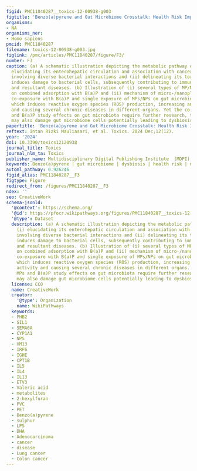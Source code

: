 ```yaml
---
figid: PMC11840287__toxics-12-00938-g003
figtitle: 'Benzo(a)pyrene and Gut Microbiome Crosstalk: Health Risk Implications'
organisms:
- NA
organisms_ner:
- Homo sapiens
pmcid: PMC11840287
filename: toxics-12-00938-g003.jpg
figlink: /pmc/articles/PMC11840287/figure/F3/
number: F3
caption: (a) A schematic illustration depicting the metabolic pathway of B(a)P (i)
  elucidating its enterohepatic circulation and association with cancer development
  involving diverse bacterial interactions and (ii) delineating its toxicity, which
  induces damage to bacterial cells, subsequently contributing to immune disorders
  and resultant diseases. (b) Illustration of (i) several types of MP/NP characteristics
  on combined adsorption with B(a)P and (ii) mechanism of micro-/nanoplastic (MP/NP)
  co-exposure with B(a)P and single exposure of MPs/NPs on gut microbiome disturbances
  which induces reactive oxygen species (ROS) production, increasing antioxidant activity
  and causing several chronic diseases in different organs. Yet the co-exposure MPs
  and B(a)P study effects on gut microbiota require further research, this co-exposure
  may also damage gut microbiome cells potentially leading to dysbiosis
papertitle: 'Benzo(a)pyrene and Gut Microbiome Crosstalk: Health Risk Implications'
reftext: Intan Rizki Mauliasari, et al. Toxics. 2024 Dec;12(12).
year: '2024'
doi: 10.3390/toxics12120938
journal_title: Toxics
journal_nlm_ta: Toxics
publisher_name: Multidisciplinary Digital Publishing Institute  (MDPI)
keywords: Benzo(a)pyrene | gut microbiome | dysbiosis | health risk | microplastics
automl_pathway: 0.926246
figid_alias: PMC11840287__F3
figtype: Figure
redirect_from: /figures/PMC11840287__F3
ndex: ''
seo: CreativeWork
schema-jsonld:
  '@context': https://schema.org/
  '@id': https://pfocr.wikipathways.org/figures/PMC11840287__toxics-12-00938-g003.html
  '@type': Dataset
  description: (a) A schematic illustration depicting the metabolic pathway of B(a)P
    (i) elucidating its enterohepatic circulation and association with cancer development
    involving diverse bacterial interactions and (ii) delineating its toxicity, which
    induces damage to bacterial cells, subsequently contributing to immune disorders
    and resultant diseases. (b) Illustration of (i) several types of MP/NP characteristics
    on combined adsorption with B(a)P and (ii) mechanism of micro-/nanoplastic (MP/NP)
    co-exposure with B(a)P and single exposure of MPs/NPs on gut microbiome disturbances
    which induces reactive oxygen species (ROS) production, increasing antioxidant
    activity and causing several chronic diseases in different organs. Yet the co-exposure
    MPs and B(a)P study effects on gut microbiota require further research, this co-exposure
    may also damage gut microbiome cells potentially leading to dysbiosis
  license: CC0
  name: CreativeWork
  creator:
    '@type': Organization
    name: WikiPathways
  keywords:
  - PHB2
  - SIL1
  - SEMA6A
  - CYP1A1
  - NPS
  - HM13
  - IRF6
  - IGHE
  - CPT1B
  - IL5
  - IL4
  - IL13
  - ETV3
  - Valeric acid
  - metabolites
  - 2-hexylfuran
  - PVC
  - PET
  - Benzo(a)pyrene
  - sulphur
  - LPS
  - DHA
  - Adenocarcinoma
  - cancer
  - disease
  - Lung cancer
  - Colon cancer
---
```


